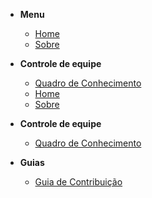 - **Menu**

  - [Home](pages/home)
  - [Sobre](pages/about)
  
- **Controle de equipe**

  - [Quadro de Conhecimento](pages/team_control/knowledge_table)
  - [Home](pages/home.md)
  - [Sobre](pages/about.md)


- **Controle de equipe**

  - [Quadro de Conhecimento](pages/controle_de_equipe/quadro_de_conhecimento.md)

- **Guias**
  - [Guia de Contribuição](pages/controle_de_equipe/quadro_de_conhecimento.md)
